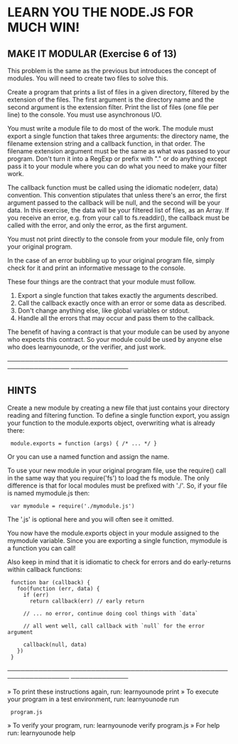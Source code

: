 # LEARN YOU THE NODE.JS FOR MUCH WIN!

 ## MAKE IT MODULAR (Exercise 6 of 13)

  This problem is the same as the previous but introduces the concept of
  modules. You will need to create two files to solve this.

  Create a program that prints a list of files in a given directory,
  filtered by the extension of the files. The first argument is the
  directory name and the second argument is the extension filter. Print the
  list of files (one file per line) to the console. You must use
  asynchronous I/O.

  You must write a module file to do most of the work. The module must
  export a single function that takes three arguments: the directory name,
  the filename extension string and a callback function, in that order. The
  filename extension argument must be the same as what was passed to your
  program. Don't turn it into a RegExp or prefix with "." or do anything
  except pass it to your module where you can do what you need to make your
  filter work.

  The callback function must be called using the idiomatic node(err, data)
  convention. This convention stipulates that unless there's an error, the
  first argument passed to the callback will be null, and the second will be
  your data. In this exercise, the data will be your filtered list of files,
  as an Array. If you receive an error, e.g. from your call to
  fs.readdir(), the callback must be called with the error, and only the
  error, as the first argument.

  You must not print directly to the console from your module file, only
  from your original program.

  In the case of an error bubbling up to your original program file, simply
  check for it and print an informative message to the console.

  These four things are the contract that your module must follow.

   1. Export a single function that takes exactly the arguments described.
   2. Call the callback exactly once with an error or some data as described.
   3. Don't change anything else, like global variables or stdout.
   4. Handle all the errors that may occur and pass them to the callback.

  The benefit of having a contract is that your module can be used by anyone
  who expects this contract. So your module could be used by anyone else who
  does learnyounode, or the verifier, and just work.

 ────────────────────────────────────────────────────────────────
─────────────

 ## HINTS

  Create a new module by creating a new file that just contains your
  directory reading and filtering function. To define a single function
  export, you assign your function to the module.exports object, overwriting
  what is already there:

     module.exports = function (args) { /* ... */ }

  Or you can use a named function and assign the name.

  To use your new module in your original program file, use the require()
  call in the same way that you require('fs') to load the fs module. The
  only difference is that for local modules must be prefixed with './'. So,
  if your file is named mymodule.js then:

     var mymodule = require('./mymodule.js')

  The '.js' is optional here and you will often see it omitted.

  You now have the module.exports object in your module assigned to the
  mymodule variable. Since you are exporting a single function, mymodule is
  a function you can call!

  Also keep in mind that it is idiomatic to check for errors and do
  early-returns within callback functions:

     function bar (callback) {
       foo(function (err, data) {
         if (err)
           return callback(err) // early return

         // ... no error, continue doing cool things with `data`

         // all went well, call callback with `null` for the error argument

         callback(null, data)
       })
     }

 ────────────────────────────────────────────────────────────────
─────────────

   » To print these instructions again, run: learnyounode print
   » To execute your program in a test environment, run: learnyounode run

     program.js
   » To verify your program, run: learnyounode verify program.js
   » For help run: learnyounode help

